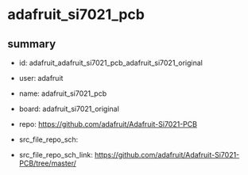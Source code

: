 # adafruit_si7021_pcb
 
## summary 
* id: adafruit_adafruit_si7021_pcb_adafruit_si7021_original
* user: adafruit
* name: adafruit_si7021_pcb
* board: adafruit_si7021_original
* repo: https://github.com/adafruit/Adafruit-Si7021-PCB



* src_file_repo_sch: 
* src_file_repo_sch_link: https://github.com/adafruit/Adafruit-Si7021-PCB/tree/master/







